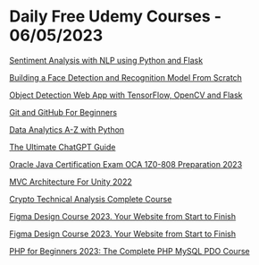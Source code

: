 # Daily Free Udemy Courses - 06/05/2023

[Sentiment Analysis with NLP using Python and Flask](https://www.udemy.com/course/sentiment-analysis-with-nlp-using-python-flask/?couponCode=A79B19E9E4BAC7B55A67)
[Building a Face Detection and Recognition Model From Scratch](https://www.udemy.com/course/building-a-face-detection-and-recognition-model-from-scratch/?couponCode=DFD8675E0DA9E0033862)
[Object Detection Web App with TensorFlow, OpenCV and Flask](https://www.udemy.com/course/object-detection-web-app-with-tensorflow-opencv-and-flask/?couponCode=A42326E3A8C02DD79DD0)
[Git and GitHub For Beginners](https://www.udemy.com/course/gitandgithubforbeginners/?couponCode=A2CEAE778CE3169CEDE8)
[Data Analytics A-Z with Python](https://www.udemy.com/course/dataanalyticsa-zwithpython/?couponCode=46CDD0F100BA1199FD40)
[The Ultimate ChatGPT Guide](https://www.udemy.com/course/the-ultimate-chatgpt-guide/?couponCode=TUTORIALBARUDEMY)
[Oracle Java Certification Exam OCA 1Z0-808 Preparation 2023](https://www.udemy.com/course/oca-1z0-808-certification-java-exam-practice-tests-oracle-associate/?couponCode=DA671D61B2742FA4E1BB)
[MVC Architecture For Unity 2022](https://www.udemy.com/course/mvc-architecture-for-unity/?couponCode=254CEF91C11B8291E33E)
[Crypto Technical Analysis Complete Course](https://www.udemy.com/course/crypto-technical-analysis-complete-course/?couponCode=GOODMAN123)
[Figma Design Course 2023. Your Website from Start to Finish](https://www.udemy.com/course/figma-practical-design/?couponCode=FIGMA505)
[Figma Design Course 2023. Your Website from Start to Finish](https://www.udemy.com/course/figma-practical-design/?couponCode=FIGMA505)
[PHP for Beginners 2023: The Complete PHP MySQL PDO Course](https://www.udemy.com/course/php-for-beginners-2021-the-complete-php-mysql-pdo-course/?couponCode=FULLSTACK81)
